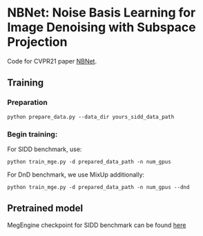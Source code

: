 # NBNet: Noise Basis Learning for Image Denoising with Subspace Projection 

Code for CVPR21 paper [NBNet](https://arxiv.org/abs/2012.15028).

## Training

### Preparation

```
python prepare_data.py --data_dir yours_sidd_data_path
```



### Begin training:

For SIDD benchmark,  use:

```
python train_mge.py -d prepared_data_path -n num_gpus
```



For DnD benchmark,  we use MixUp additionally:

```
python train_mge.py -d prepared_data_path -n num_gpus --dnd
```



## Pretrained model

MegEngine checkpoint for SIDD benchmark  can be found [here](https://drive.google.com/file/d/1RPAf9ZJqqq9ePPVTtJRlixX4-h3HJTCc/view?usp=sharing)
